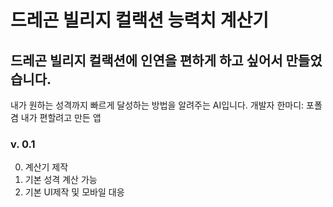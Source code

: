# 드레곤 빌리지 컬랙션 능력치 계산기
## 드레곤 빌리지 컬랙션에 인연을 편하게 하고 싶어서 만들었습니다.
내가 원하는 성격까지 빠르게 달성하는 방법을 알려주는 AI입니다.
개발자 한마디: 포폴겸 내가 편할려고 만든 앱

### v. 0.1
0. 계산기 제작
1. 기본 성격 계산 가능
2. 기본 UI제작 및 모바일 대응
